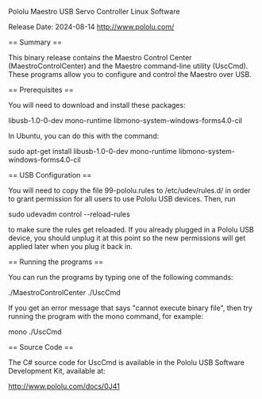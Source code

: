 Pololu Maestro USB Servo Controller Linux Software

Release Date: 2024-08-14
http://www.pololu.com/


== Summary ==

This binary release contains the Maestro Control Center
(MaestroControlCenter) and the Maestro command-line utility
(UscCmd).  These programs allow you to configure and control the
Maestro over USB.


== Prerequisites ==

You will need to download and install these packages:

  libusb-1.0-0-dev mono-runtime libmono-system-windows-forms4.0-cil

In Ubuntu, you can do this with the command:

  sudo apt-get install libusb-1.0-0-dev mono-runtime libmono-system-windows-forms4.0-cil


== USB Configuration ==

You will need to copy the file 99-pololu.rules to /etc/udev/rules.d/
in order to grant permission for all users to use Pololu USB devices.
Then, run

  sudo udevadm control --reload-rules

to make sure the rules get reloaded.  If you already plugged in
a Pololu USB device, you should unplug it at this point so the new
permissions will get applied later when you plug it back in.


== Running the programs ==

You can run the programs by typing one of the following commands:

   ./MaestroControlCenter
   ./UscCmd

If you get an error message that says "cannot execute binary file",
then try running the program with the mono command, for example:

   mono ./UscCmd


== Source Code ==

The C# source code for UscCmd is available in the Pololu USB Software
Development Kit, available at:

  http://www.pololu.com/docs/0J41
